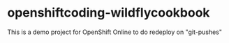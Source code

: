 # openshiftcoding-wildflycookbook
This is a demo project for OpenShift Online to do redeploy on "git-pushes"

